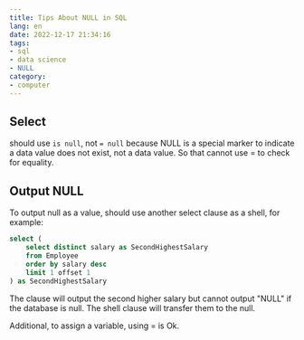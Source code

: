 ```yaml
---
title: Tips About NULL in SQL
lang: en
date: 2022-12-17 21:34:16
tags:
- sql
- data science
- NULL
category:
- computer
---
```


## Select

should use `is null`, not `= null` because NULL is a special marker to indicate a data value does not exist, not a data value. So that cannot use = to check for equality.

<!-- more -->

## Output NULL

To output null as a value, should use another select clause as a shell, for example:
```sql
select (
	select distinct salary as SecondHighestSalary
	from Employee
	order by salary desc
	limit 1 offset 1
) as SecondHighestSalary
```
The clause will output the second higher salary but cannot output "NULL" if the database is null. The shell clause will transfer them to the null.

Additional, to assign a variable, using = is Ok.